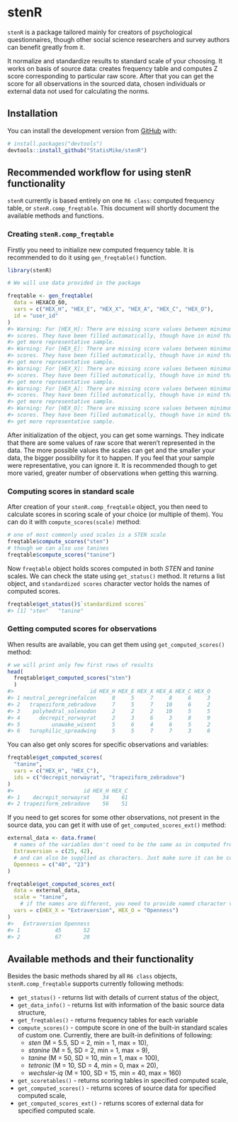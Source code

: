
<!-- README.md is generated from README.Rmd. Please edit that file -->

# stenR

<!-- badges: start -->
<!-- badges: end -->

`stenR` is a package tailored mainly for creators of psychological
questionnaires, though other social science researchers and survey
authors can benefit greatly from it.

It normalize and standardize results to standard scale of your choosing.
It works on basis of source data: creates frequency table and computes Z
score corresponding to particular raw score. After that you can get the
score for all observations in the sourced data, chosen individuals or
external data not used for calculating the norms.

## Installation

You can install the development version from
[GitHub](https://github.com/) with:

``` r
# install.packages("devtools")
devtools::install_github("StatisMike/stenR")
```

## Recommended workflow for using stenR functionality

`stenR` currently is based entirely on one `R6 class`: computed
frequency table, or `stenR.comp_freqtable`. This document will shortly
document the available methods and functions.

### Creating `stenR.comp_freqtable`

Firstly you need to initialize new computed frequency table. It is
recommended to do it using `gen_freqtable()` function.

``` r
library(stenR)

# We will use data provided in the package

freqtable <- gen_freqtable(
  data = HEXACO_60,
  vars = c("HEX_H", "HEX_E", "HEX_X", "HEX_A", "HEX_C", "HEX_O"),
  id = "user_id"
)
#> Warning: For [HEX_H]: There are missing score values between minimum and maximum
#> scores. They have been filled automatically, though have in mind that you should
#> get more representative sample.
#> Warning: For [HEX_E]: There are missing score values between minimum and maximum
#> scores. They have been filled automatically, though have in mind that you should
#> get more representative sample.
#> Warning: For [HEX_X]: There are missing score values between minimum and maximum
#> scores. They have been filled automatically, though have in mind that you should
#> get more representative sample.
#> Warning: For [HEX_A]: There are missing score values between minimum and maximum
#> scores. They have been filled automatically, though have in mind that you should
#> get more representative sample.
#> Warning: For [HEX_O]: There are missing score values between minimum and maximum
#> scores. They have been filled automatically, though have in mind that you should
#> get more representative sample.
```

After initialization of the object, you can get some warnings. They
indicate that there are some values of raw score that weren’t
represented in the data. The more possible values the scales can get and
the smaller your data, the bigger possibility for it to happen. If you
feel that your sample were representative, you can ignore it. It is
recommended though to get more varied, greater number of observations
when getting this warning.

### Computing scores in standard scale

After creation of your `stenR.comp_freqtable` object, you then need to
calculate scores in scoring scale of your choice (or multiple of them).
You can do it with `compute_scores(scale)` method:

``` r
# one of most commonly used scales is a STEN scale
freqtable$compute_scores("sten")
# though we can also use tanines
freqtable$compute_scores("tanine")
```

Now `freqtable` object holds scores computed in both *STEN* and *tanine*
scales. We can check the state using `get_status()` method. It returns a
list object, and `standardized scores` character vector holds the names
of computed scores.

``` r
freqtable$get_status()$`standardized scores`
#> [1] "sten"   "tanine"
```

### Getting computed scores for observations

When results are available, you can get them using
`get_computed_scores()` method:

``` r
# we will print only few first rows of results
head(
  freqtable$get_computed_scores("sten")
  )
#>                        id HEX_H HEX_E HEX_X HEX_A HEX_C HEX_O
#> 1 neutral_peregrinefalcon     8     5     7     8     6     3
#> 2   trapeziform_zebradove     7     5     7    10     6     2
#> 3    polyhedral_solenodon     2     2     2    10     5     5
#> 4      decrepit_norwayrat     2     3     6     3     8     9
#> 5          unawake_wisent     5     6     4     6     5     2
#> 6   turophilic_spreadwing     5     5     7     7     3     6
```

You can also get only scores for specific observations and variables:

``` r
freqtable$get_computed_scores(
  "tanine",
  vars = c("HEX_H", "HEX_C"),
  ids = c("decrepit_norwayrat", "trapeziform_zebradove")
)
#>                      id HEX_H HEX_C
#> 1    decrepit_norwayrat    34    61
#> 2 trapeziform_zebradove    56    51
```

If you need to get scores for some other observations, not present in
the source data, you can get it with use of `get_computed_scores_ext()`
method:

``` r
external_data <- data.frame(
  # names of the variables don't need to be the same as in computed freqtable
  Extraversion = c(25, 42),
  # and can also be supplied as characters. Just make sure it can be coerced to numerical
  Openness = c("40", "23")
)

freqtable$get_computed_scores_ext(
  data = external_data,
  scale = "tanine",
    # if the names are different, you need to provide named character vector
  vars = c(HEX_X = "Extraversion", HEX_O = "Openness")
)
#>   Extraversion Openness
#> 1           45       52
#> 2           67       28
```

## Available methods and their functionality

Besides the basic methods shared by all `R6 class` objects,
`stenR.comp_freqtable` supports currently following methods:

-   `get_status()` - returns list with details of current status of the
    object,
-   `get_data_info()` - returns list with information of the basic
    source data structure,
-   `get_freqtables()` - returns frequency tables for each variable
-   `compute_scores()` - compute score in one of the built-in standard
    scales of custom one. Currently, there are built-in definitions of
    following:
    -   *sten* (M = 5.5, SD = 2, min = 1, max = 10),
    -   *stanine* (M = 5, SD = 2, min = 1, max = 9),
    -   *tanine* (M = 50, SD = 10, min = 1, max = 100),
    -   *tetronic* (M = 10, SD = 4, min = 0, max = 20),
    -   *wechsler-iq* (M = 100, SD = 15, min = 40, max = 160)
-   `get_scoretables()` - returns scoring tables in specified computed
    scale,
-   `get_computed_scores()` - returns scores of source data for
    specified computed scale,
-   `get_computed_scores_ext()` - returns scores of external data for
    specified computed scale.
